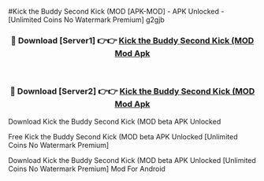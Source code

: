 #Kick the Buddy Second Kick (MOD [APK-MOD] - APK Unlocked - [Unlimited Coins No Watermark Premium] g2gjb



<div align="center">

<h3>🔴 Download [Server1] 👉👉 <a href="https://momento.my/?title=Kick_the_Buddy_Second_Kick_(MOD">Kick the Buddy Second Kick (MOD Mod Apk</a></h3><br>

<h3>🔴 Download [Server2] 👉👉 <a href="https://momento.my/?title=Kick_the_Buddy_Second_Kick_(MOD">Kick the Buddy Second Kick (MOD Mod Apk</a></h3>
</div>



Download Kick the Buddy Second Kick (MOD beta APK Unlocked

Free Kick the Buddy Second Kick (MOD beta APK Unlocked [Unlimited Coins No Watermark Premium]

Download Kick the Buddy Second Kick (MOD beta APK Unlocked [Unlimited Coins No Watermark Premium] Mod For Android

